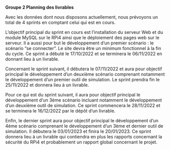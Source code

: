 ﻿**Groupe 2           Planning des livrables**

Avec les données dont nous disposons actuellement, nous prévoyons un total de 4 sprints en comptant celui qui est en cours.

L’objectif principal du sprint en cours est l’installation du serveur Web et du module MySQL sur le RPi4 ainsi que le déploiement des pages web sur le serveur. Il a aussi pour but le développement d’un premier scénario : le scénario “se connecter”. Le site devra être un minimum fonctionnel à la fin du cycle. Ce sprint a débuté le 17/10/2022 et se terminera le 06/11/2022 en donnant lieu à un livrable.

Concernant le sprint suivant, il débutera le 07/11/2022 et aura pour objectif principal le développement d’un deuxième scénario comprenant notamment le développement d’un premier outil de simulation. Le sprint prendra fin le 25/11/2022 et donnera lieu à un livrable.

Pour ce qui est du sprint suivant, il aura pour objectif principal le développement d’un 3ème scénario incluant notamment le développement d’un deuxième outil de simulation. Ce sprint commencera le 28/11/2022 et se terminera le 16/12/2022 par le dépôt d’un livrable.

Enfin, le dernier sprint aura pour objectif principal le développement d’un 4ème scénario comprenant le développement d’un 3ème et dernier outil de simulation. Il débutera le 03/01/2023 et finira le 20/01/2023. Ce sprint donnera lieu à un livrable qui contiendra en plus les rapports concernant la sécurité du RPi4 et probablement un rapport global concernant le projet.
